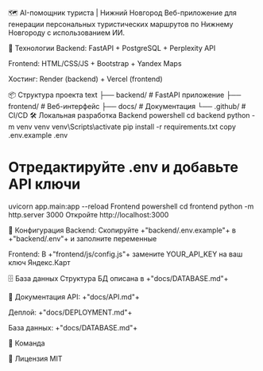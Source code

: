 ﻿
🗺️ AI-помощник туриста | Нижний Новгород
Веб-приложение для генерации персональных туристических маршрутов по Нижнему Новгороду с использованием ИИ.

🚀 Технологии
Backend: FastAPI + PostgreSQL + Perplexity API

Frontend: HTML/CSS/JS + Bootstrap + Yandex Maps

Хостинг: Render (backend) + Vercel (frontend)

📦 Структура проекта
text
├── backend/          # FastAPI приложение
├── frontend/         # Веб-интерфейс
├── docs/            # Документация
└── .github/         # CI/CD
🛠️ Локальная разработка
Backend
powershell
cd backend
python -m venv venv
venv\Scripts\activate
pip install -r requirements.txt
copy .env.example .env
# Отредактируйте .env и добавьте API ключи
uvicorn app.main:app --reload
Frontend
powershell
cd frontend
python -m http.server 3000
Откройте http://localhost:3000

📝 Конфигурация
Backend: Скопируйте +"backend/.env.example"+ в +"backend/.env"+ и заполните переменные

Frontend: В +"frontend/js/config.js"+ замените YOUR_API_KEY на ваш ключ Яндекс.Карт

🗄️ База данных
Структура БД описана в +"docs/DATABASE.md"+

📖 Документация
API: +"docs/API.md"+

Деплой: +"docs/DEPLOYMENT.md"+

База данных: +"docs/DATABASE.md"+

👥 Команда

📄 Лицензия
MIT
